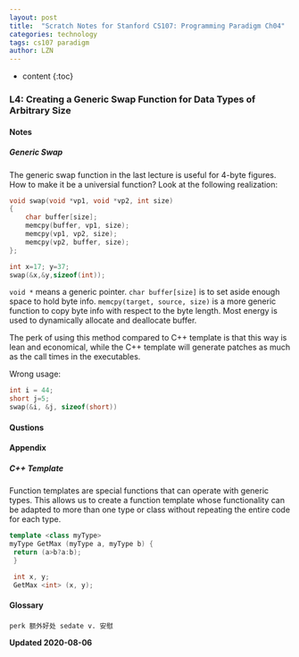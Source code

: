 ```yaml
---
layout: post
title:  "Scratch Notes for Stanford CS107: Programming Paradigm Ch04"
categories: technology
tags: cs107 paradigm 
author: LZN
---
```


* content
{:toc}

### L4: Creating a Generic Swap Function for Data Types of Arbitrary Size

#### Notes


##### Generic Swap

The generic swap function in the last lecture is useful for 4-byte figures. How to make it be a universial function? Look at the following realization:

```cpp
void swap(void *vp1, void *vp2, int size)
{
    char buffer[size];
    memcpy(buffer, vp1, size);
    memcpy(vp1, vp2, size);
    memcpy(vp2, buffer, size);
};

int x=17; y=37;
swap(&x,&y,sizeof(int));
```
`void *` means a generic pointer.
`char buffer[size]` is to set aside enough space to hold byte info.
`memcpy(target, source, size)` is a more generic function to copy byte info with respect to the byte length.
Most energy is used to dynamically allocate and deallocate buffer.

The perk of using this method compared to C++ template is that this way is lean and economical, while the C++ template will generate patches as much as the call times in the executables.

Wrong usage:
```cpp
int i = 44;
short j=5;
swap(&i, &j, sizeof(short))
```




#### Qustions

#### Appendix

##### C++ Template

Function templates are special functions that can operate with generic types. This allows us to create a function template whose functionality can be adapted to more than one type or class without repeating the entire code for each type.

```cpp
template <class myType>
myType GetMax (myType a, myType b) {
 return (a>b?a:b);
 }

 int x, y;
 GetMax <int> (x, y);
```

#### Glossary

```
perk 额外好处 sedate v. 安慰
```

**Updated 2020-08-06**

